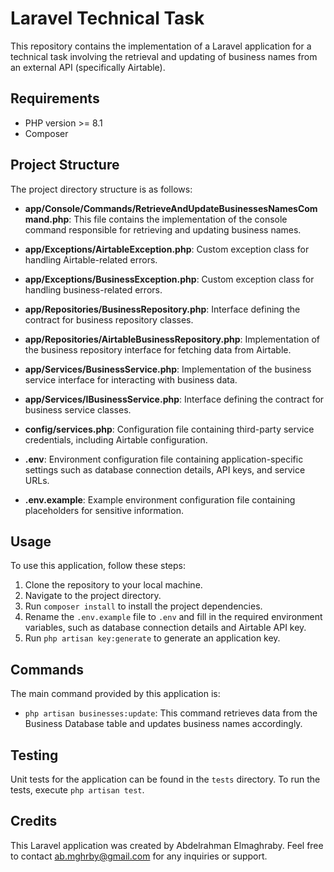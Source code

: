 # Laravel Technical Task

This repository contains the implementation of a Laravel application for a technical task involving the retrieval and updating of business names from an external API (specifically Airtable).

## Requirements
- PHP version >= 8.1
- Composer

## Project Structure

The project directory structure is as follows:

- **app/Console/Commands/RetrieveAndUpdateBusinessesNamesCommand.php**: This file contains the implementation of the console command responsible for retrieving and updating business names.

- **app/Exceptions/AirtableException.php**: Custom exception class for handling Airtable-related errors.

- **app/Exceptions/BusinessException.php**: Custom exception class for handling business-related errors.

- **app/Repositories/BusinessRepository.php**: Interface defining the contract for business repository classes.

- **app/Repositories/AirtableBusinessRepository.php**: Implementation of the business repository interface for fetching data from Airtable.

- **app/Services/BusinessService.php**: Implementation of the business service interface for interacting with business data.

- **app/Services/IBusinessService.php**: Interface defining the contract for business service classes.

- **config/services.php**: Configuration file containing third-party service credentials, including Airtable configuration.

- **.env**: Environment configuration file containing application-specific settings such as database connection details, API keys, and service URLs.

- **.env.example**: Example environment configuration file containing placeholders for sensitive information.

## Usage

To use this application, follow these steps:

1. Clone the repository to your local machine.
2. Navigate to the project directory.
3. Run `composer install` to install the project dependencies.
4. Rename the `.env.example` file to `.env` and fill in the required environment variables, such as database connection details and Airtable API key.
5. Run `php artisan key:generate` to generate an application key.

## Commands

The main command provided by this application is:

- `php artisan businesses:update`: This command retrieves data from the Business Database table and updates business names accordingly.

## Testing

Unit tests for the application can be found in the `tests` directory. To run the tests, execute `php artisan test`.

## Credits

This Laravel application was created by Abdelrahman Elmaghraby. Feel free to contact ab.mghrby@gmail.com for any inquiries or support.
